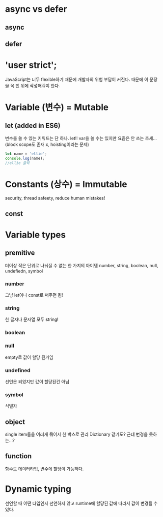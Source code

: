 # async vs defer
## async
## defer
# 'user strict';
JavaScript는 너무 flexible하기 때문에 개발자의 위험 부담이 커진다. 때문에 이 문장을 꼭 맨 위에 작성해줘야 한다.
# Variable (변수) = Mutable
## let (added in ES6)
변수를 쓸 수 있는 키워드는 단 하나. let!!
var을 쓸 수는 있지만 요즘은 안 쓰는 추세... (block scope도 존재 x, hoisting이라는 문제)
```javascript
let name = 'ellie';
console.log(name);
//ellie 출력
```
# Constants (상수) = Immutable
security, thread safeety, reduce human mistakes!
## const
# Variable types
## premitive
더이상 작은 단위로 나눠질 수 없는 한 가지의 아이템
number, string, boolean, null, undefiedn, symbol
### number
그냥 let이나 const로 써주면 됨!
### string
한 글자나 문자열 모두 string!
### boolean
### null
empty로 값이 할당 된거임
### undefined
선언은 되었지만 값이 할당된건 아님
### symbol
식별자
## object
single item들을 여러개 묶어서 한 박스로 관리
Dictionary 같기도? 근데 변경을 못하는...?
## function
함수도 데이터타입, 변수에 할당이 가능하다.
# Dynamic typing
선언할 때 어떤 타입인지 선언하지 않고 runtime에 할당된 값에 따라서 값이 변경될 수 있다.